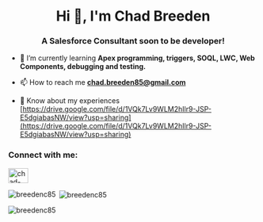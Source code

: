 <h1 align="center">Hi 👋, I'm Chad Breeden</h1>
<h3 align="center">A Salesforce Consultant soon to be developer!</h3>

- 🌱 I’m currently learning **Apex programming, triggers, SOQL, LWC, Web Components, debugging and testing.**

- 📫 How to reach me **chad.breeden85@gmail.com**

- 📄 Know about my experiences [https://drive.google.com/file/d/1VQk7Lv9WLM2hIlr9-JSP-E5dgiabasNW/view?usp=sharing](https://drive.google.com/file/d/1VQk7Lv9WLM2hIlr9-JSP-E5dgiabasNW/view?usp=sharing)

<h3 align="left">Connect with me:</h3>
<p align="left">
<a href="https://linkedin.com/in/chad-breeden-usmc-sfdc" target="blank"><img align="center" src="https://raw.githubusercontent.com/rahuldkjain/github-profile-readme-generator/master/src/images/icons/Social/linked-in-alt.svg" alt="chad-breeden-usmc-sfdc" height="30" width="40" /></a>
</p>

<p><img align="left" src="https://github-readme-stats.vercel.app/api/top-langs?username=breedenc85&show_icons=true&locale=en&layout=compact" alt="breedenc85" /></p>

<p>&nbsp;<img align="center" src="https://github-readme-stats.vercel.app/api?username=breedenc85&show_icons=true&locale=en" alt="breedenc85" /></p>

<p><img align="center" src="https://github-readme-streak-stats.herokuapp.com/?user=breedenc85&" alt="breedenc85" /></p>
